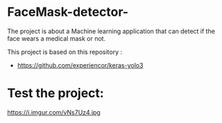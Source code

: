 # FaceMask-detector-
The project is about a Machine learning application that can detect if the face wears a medical mask or not.

This project is based on this repository : 
+ https://github.com/experiencor/keras-yolo3


# Test the project:

https://i.imgur.com/vNs7Uz4.jpg
